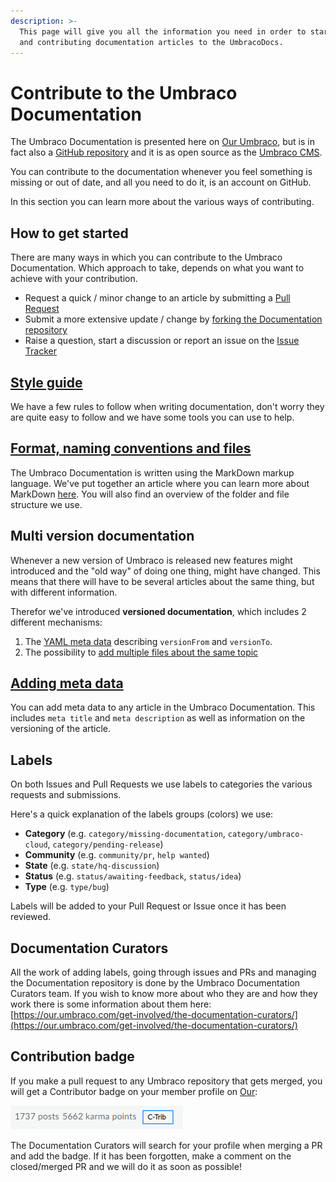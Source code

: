 ```yaml
---
description: >-
  This page will give you all the information you need in order to start writing
  and contributing documentation articles to the UmbracoDocs.
---
```


# Contribute to the Umbraco Documentation

The Umbraco Documentation is presented here on [Our Umbraco](https://our.umbraco.com/documentation), but is in fact also a [GitHub repository](https://github.com/umbraco/UmbracoDocs) and it is as open source as the [Umbraco CMS](https://github.com/umbraco/Umbraco-CMS).

You can contribute to the documentation whenever you feel something is missing or out of date, and all you need to do it, is an account on GitHub.

In this section you can learn more about the various ways of contributing.

## How to get started

There are many ways in which you can contribute to the Umbraco Documentation. Which approach to take, depends on what you want to achieve with your contribution.

* Request a quick / minor change to an article by submitting a [Pull Request](https://github.com/sofietoft/ContribTests/tree/b4925c6fc368b3ce19dac119a8136c7206e519fc/Pull-Requests/index.md#option-1-creating-a-pr-directly-on-github)
* Submit a more extensive update / change by [forking the Documentation repository](https://github.com/sofietoft/ContribTests/tree/b4925c6fc368b3ce19dac119a8136c7206e519fc/Pull-Requests/index.md#options-2-creating-a-pr-through-a-fork)
* Raise a question, start a discussion or report an issue on the [Issue Tracker](https://github.com/sofietoft/ContribTests/tree/bad19a9702b35be7ef7bd44370da82497f849387/github/index.md)

## [Style guide](https://github.com/sofietoft/ContribTests/tree/bad19a9702b35be7ef7bd44370da82497f849387/style-and-syntax/index.md)

We have a few rules to follow when writing documentation, don't worry they are quite easy to follow and we have some tools you can use to help.

## [Format, naming conventions and files](https://github.com/sofietoft/ContribTests/tree/bad19a9702b35be7ef7bd44370da82497f849387/style-and-syntax/index-1.md)

The Umbraco Documentation is written using the MarkDown markup language. We've put together an article where you can learn more about MarkDown [here](https://our.umbraco.com/Documentation/Contribute/Markdown-Conventions). You will also find an overview of the folder and file structure we use.

## Multi version documentation

Whenever a new version of Umbraco is released new features might introduced and the "old way" of doing one thing, might have changed. This means that there will have to be several articles about the same thing, but with different information.

Therefor we've introduced **versioned documentation**, which includes 2 different mechanisms:

1. The [YAML meta data](https://github.com/sofietoft/ContribTests/tree/bad19a9702b35be7ef7bd44370da82497f849387/style-and-syntax/index-2.md) describing `versionFrom` and `versionTo`.
2. The possibility to [add multiple files about the same topic](https://github.com/sofietoft/ContribTests/tree/bad19a9702b35be7ef7bd44370da82497f849387/structure/index.md)

## [Adding meta data](https://github.com/sofietoft/ContribTests/tree/bad19a9702b35be7ef7bd44370da82497f849387/style-and-syntax/index-2.md)

You can add meta data to any article in the Umbraco Documentation. This includes `meta title` and `meta description` as well as information on the versioning of the article.

## Labels

On both Issues and Pull Requests we use labels to categories the various requests and submissions.

Here's a quick explanation of the labels groups \(colors\) we use:

* **Category** \(e.g. `category/missing-documentation`, `category/umbraco-cloud`, `category/pending-release`\)
* **Community** \(e.g. `community/pr`, `help wanted`\)
* **State** \(e.g. `state/hq-discussion`\)
* **Status** \(e.g. `status/awaiting-feedback`, `status/idea`\)
* **Type** \(e.g. `type/bug`\)

Labels will be added to your Pull Request or Issue once it has been reviewed.

## Documentation Curators

All the work of adding labels, going through issues and PRs and managing the Documentation repository is done by the Umbraco Documentation Curators team. If you wish to know more about who they are and how they work there is some information about them here: [https://our.umbraco.com/get-involved/the-documentation-curators/](https://our.umbraco.com/get-involved/the-documentation-curators/)

## Contribution badge

If you make a pull request to any Umbraco repository that gets merged, you will get a Contributor badge on your member profile on [Our](https://our.umbraco.com):

![Contributor badge on Our](.gitbook/assets/c-trib-badge.png)

The Documentation Curators will search for your profile when merging a PR and add the badge. If it has been forgotten, make a comment on the closed/merged PR and we will do it as soon as possible!

